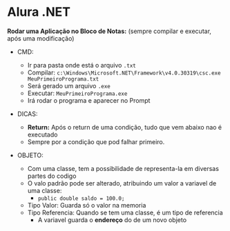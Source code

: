 # Alura .NET

**Rodar uma Aplicação no Bloco de Notas:** (sempre compilar e executar, após uma modificação)
* CMD:
   * Ir para pasta onde está o arquivo `.txt`
   * Compilar: `c:\Windows\Microsoft.NET\Framework\v4.0.30319\csc.exe MeuPrimeiroPrograma.txt`
   * Será gerado um arquivo `.exe`
   * Executar: `MeuPrimeiroPrograma.exe`
   * Irá rodar o programa e aparecer no Prompt
   
* DICAS:
   * **Return:** Após o return de uma condição, tudo que vem abaixo nao é executado
   * Sempre por a condição que pod falhar primeiro.
   
* OBJETO:
   * Com uma classe, tem a possibilidade de representa-la em diversas partes do codigo
   * O valo padrão pode ser alterado, atribuindo um valor a variavel de uma classe:
      * `public double saldo = 100.0;`
   * Tipo Valor: Guarda só o valor na memoria
   * Tipo Referencia: Quando se tem uma classe, é um tipo de referencia
      * A variavel guarda o **endereço** do de um novo objeto

